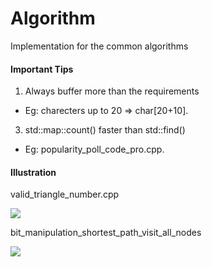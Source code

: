 # Algorithm
Implementation for the common algorithms

#### Important Tips ####
1. Always buffer more than the requirements
- Eg: charecters up to 20 => char[20+10].
3. std::map::count() faster than std::find()
- Eg: popularity_poll_code_pro.cpp.

#### Illustration ####
valid_triangle_number.cpp

![](https://assets.leetcode.com/users/images/494bd84a-a716-41d9-9d21-cee1a4cb1df5_1626399365.2078004.png)

bit_manipulation_shortest_path_visit_all_nodes

![](https://github.com/duyenhole/Algorithm/blob/main/bit_manipulation_shortest_path_visit_all_nodes.PNG)

